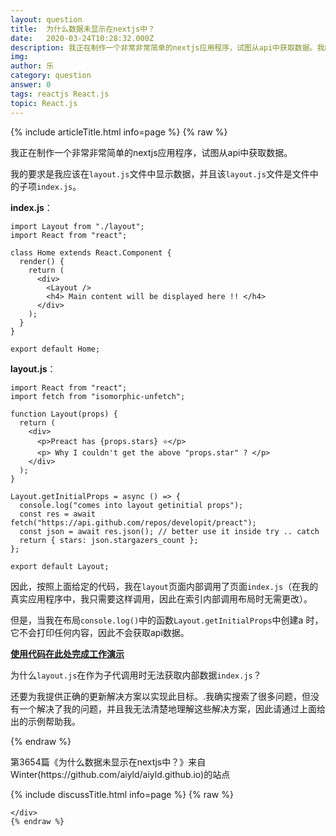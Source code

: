 ```yaml
---
layout: question
title:  为什么数据未显示在nextjs中？
date:   2020-03-24T10:28:32.000Z
description: 我正在制作一个非常非常简单的nextjs应用程序，试图从api中获取数据。我的要求是我应该在layout.js文件中显示数据，并且该layout.js...
img: 
author: 乐
category: question
answer: 0
tags: reactjs React.js
topic: React.js
---
```

<div class="article-root">
  <div class="article">
    {% include articleTitle.html info=page %}
    {% raw %}
    <div class="article-content"><p><font style="vertical-align: inherit;"><font style="vertical-align: inherit;">我正在制作一个非常非常简单的nextjs应用程序，试图从api中获取数据。</font></font></p>

<p><font style="vertical-align: inherit;"><font style="vertical-align: inherit;">我的要求是我应该在</font></font><code>layout.js</code><font style="vertical-align: inherit;"><font style="vertical-align: inherit;">文件中</font><font style="vertical-align: inherit;">显示数据，</font><font style="vertical-align: inherit;">并且该</font></font><code>layout.js</code><font style="vertical-align: inherit;"><font style="vertical-align: inherit;">文件是文件中的子项</font></font><code>index.js</code><font style="vertical-align: inherit;"><font style="vertical-align: inherit;">。</font></font></p>

<p><strong><font style="vertical-align: inherit;"><font style="vertical-align: inherit;">index.js</font></font></strong><font style="vertical-align: inherit;"><font style="vertical-align: inherit;">：</font></font></p>

<pre><code>import Layout from "./layout";<font></font>
import React from "react";<font></font>
<font></font>
class Home extends React.Component {<font></font>
  render() {<font></font>
    return (<font></font>
      &lt;div&gt;<font></font>
        &lt;Layout /&gt;<font></font>
        &lt;h4&gt; Main content will be displayed here !! &lt;/h4&gt;<font></font>
      &lt;/div&gt;<font></font>
    );<font></font>
  }<font></font>
}<font></font>
<font></font>
export default Home;<font></font>
</code></pre>

<p><strong><font style="vertical-align: inherit;"><font style="vertical-align: inherit;">layout.js</font></font></strong><font style="vertical-align: inherit;"><font style="vertical-align: inherit;">：</font></font></p>

<pre><code>import React from "react";<font></font>
import fetch from "isomorphic-unfetch";<font></font>
<font></font>
function Layout(props) {<font></font>
  return (<font></font>
    &lt;div&gt;<font></font>
      &lt;p&gt;Preact has {props.stars} ⭐&lt;/p&gt;<font></font>
      &lt;p&gt; Why I couldn't get the above "props.star" ? &lt;/p&gt;<font></font>
    &lt;/div&gt;<font></font>
  );<font></font>
}<font></font>
<font></font>
Layout.getInitialProps = async () =&gt; {<font></font>
  console.log("comes into layout getinitial props");<font></font>
  const res = await fetch("https://api.github.com/repos/developit/preact");<font></font>
  const json = await res.json(); // better use it inside try .. catch<font></font>
  return { stars: json.stargazers_count };<font></font>
};<font></font>
<font></font>
export default Layout;<font></font>
</code></pre>

<p><font style="vertical-align: inherit;"><font style="vertical-align: inherit;">因此，按照上面给定的代码，我在</font></font><code>layout</code><font style="vertical-align: inherit;"><font style="vertical-align: inherit;">页面内部</font><font style="vertical-align: inherit;">调用了</font><font style="vertical-align: inherit;">页面</font></font><code>index.js</code><font style="vertical-align: inherit;"><font style="vertical-align: inherit;">（在我的真实应用程序中，我只需要这样调用，因此在索引内部调用布局时无需更改）。</font></font></p>

<p><font style="vertical-align: inherit;"><font style="vertical-align: inherit;">但是，当我</font><font style="vertical-align: inherit;">在布局</font></font><code>console.log()</code><font style="vertical-align: inherit;"><font style="vertical-align: inherit;">中的函数</font></font><code>Layout.getInitialProps</code><font style="vertical-align: inherit;"><font style="vertical-align: inherit;">中</font><font style="vertical-align: inherit;">创建a </font><font style="vertical-align: inherit;">时</font><font style="vertical-align: inherit;">，它不会打印任何内容，因此不会获取api数据。</font></font></p>

<p><a href="https://codesandbox.io/s/nextjs-getinitialprops-4uig9" rel="nofollow noreferrer"><strong><font style="vertical-align: inherit;"><font style="vertical-align: inherit;">使用代码在此处完成工作演示</font></font></strong></a></p>

<p><font style="vertical-align: inherit;"><font style="vertical-align: inherit;">为什么</font></font><code>layout.js</code><font style="vertical-align: inherit;"><font style="vertical-align: inherit;">在作为子代调用时</font><font style="vertical-align: inherit;">无法获取内部数据</font></font><code>index.js</code><font style="vertical-align: inherit;"><font style="vertical-align: inherit;">？</font></font></p>

<p><font style="vertical-align: inherit;"><font style="vertical-align: inherit;">还要为我提供正确的更新解决方案以实现此目标。.我确实搜索了很多问题，但没有一个解决了我的问题，并且我无法清楚地理解这些解决方案，因此请通过上面给出的示例帮助我。</font></font></p></div>
    {% endraw %}
  </div>
  <p class="winter_mark">第3654篇《为什么数据未显示在nextjs中？》来自Winter(https://github.com/aiyld/aiyld.github.io)的站点</p>
  <div class="discuss-wrapper">
    {% include discussTitle.html info=page %}
    {% raw %}
    <div class="discuss-list">
    
    </div>
    {% endraw %}
  </div>
<div>
